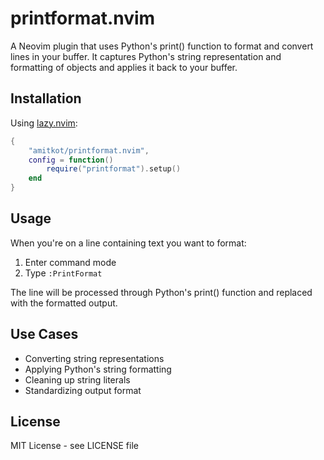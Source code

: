 # printformat.nvim

A Neovim plugin that uses Python's print() function to format and convert lines in your buffer. It captures Python's string representation and formatting of objects and applies it back to your buffer.

## Installation

Using [lazy.nvim](https://github.com/folke/lazy.nvim):

```lua
{
    "amitkot/printformat.nvim",
    config = function()
        require("printformat").setup()
    end
}
```

## Usage

When you're on a line containing text you want to format:
1. Enter command mode
2. Type `:PrintFormat`

The line will be processed through Python's print() function and replaced with the formatted output.

## Use Cases

- Converting string representations
- Applying Python's string formatting
- Cleaning up string literals
- Standardizing output format

## License

MIT License - see LICENSE file
